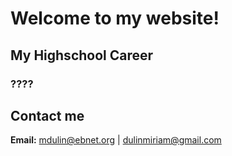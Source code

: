 # Welcome to my website!
## My Highschool Career
### ????
## Contact me
**Email:** <mdulin@ebnet.org> | <dulinmiriam@gmail.com>
